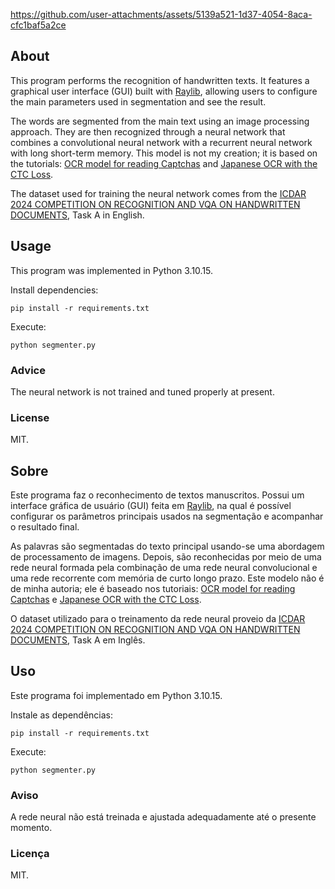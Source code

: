 https://github.com/user-attachments/assets/5139a521-1d37-4054-8aca-cfc1baf5a2ce

## About

This program performs the recognition of handwritten texts. It features a graphical user interface (GUI) built with [Raylib](https://github.com/raysan5/raylib), allowing users to configure the main parameters used in segmentation and see the result.

The words are segmented from the main text using an image processing approach. They are then recognized through a neural network that combines a convolutional neural network with a recurrent neural network with long short-term memory. This model is not my creation; it is based on the tutorials: [OCR model for reading Captchas](https://keras.io/examples/vision/captcha_ocr) and [Japanese OCR with the CTC Loss](https://medium.com/@natsunoyuki/ocr-with-the-ctc-loss-efa62ebd8625).

The dataset used for training the neural network comes from the [ICDAR 2024 COMPETITION ON RECOGNITION AND VQA ON HANDWRITTEN DOCUMENTS](https://ilocr.iiit.ac.in/icdar_2024_hwd/index.html), Task A in English.

## Usage

This program was implemented in Python 3.10.15.

Install dependencies:
```console
pip install -r requirements.txt
```

Execute:
```console
python segmenter.py
```

### Advice

The neural network is not trained and tuned properly at present.

### License

MIT.

## Sobre

Este programa faz o reconhecimento de textos manuscritos. Possui um interface gráfica de usuário (GUI) feita em [Raylib](https://github.com/raysan5/raylib), na qual é possível configurar os parâmetros principais usados na segmentação e acompanhar o resultado final.

As palavras são segmentadas do texto principal usando-se uma abordagem de processamento de imagens. Depois, são reconhecidas por meio de uma rede neural formada pela combinação de uma rede neural convolucional e uma rede recorrente com memória de curto longo prazo. Este modelo não é de minha autoria; ele é baseado nos tutoriais: [OCR model for reading Captchas](https://keras.io/examples/vision/captcha_ocr) e [Japanese OCR with the CTC Loss](https://medium.com/@natsunoyuki/ocr-with-the-ctc-loss-efa62ebd8625).

O dataset utilizado para o treinamento da rede neural proveio da [ICDAR 2024 COMPETITION ON RECOGNITION AND VQA ON HANDWRITTEN DOCUMENTS](https://ilocr.iiit.ac.in/icdar_2024_hwd/index.html), Task A em Inglês.

## Uso

Este programa foi implementado em Python 3.10.15.

Instale as dependências:
```console
pip install -r requirements.txt
```

Execute:
```console
python segmenter.py
```

### Aviso

A rede neural não está treinada e ajustada adequadamente até o presente momento.

### Licença

MIT.
